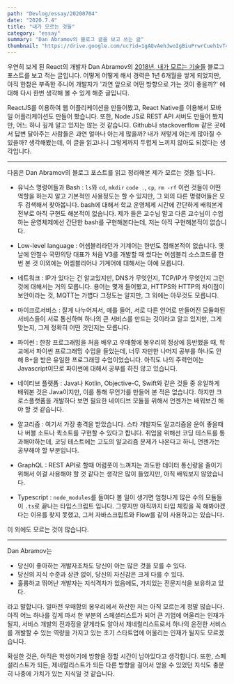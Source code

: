 ```yaml
---
path: "Devlog/essay/20200704"
date: "2020.7.4"
title: "내가 모르는 것들"
category: "essay"
summary: "Dan Abramov의 블로그 글을 보고 쓰는 글"
thumbnail: "https://drive.google.com/uc?id=1gAQvAehJwoIgBiuPrwrCueh1vT4YSuNB"
---
```


 우연히 보게 된 React의 개발자 Dan Abramov의 [2018년, 내가 모르는 기술들](https://overreacted.io/ko/things-i-dont-know-as-of-2018/) 블로그 포스트를 보고 적는 글입니다. 어떻게 어떻게 해서 경력은 1년 6개월을 쌓게 되었지만, 아직 한참은 부족한 주니어 개발자가 '과연 앞으로 어떤 방향으로 가는 것이 좋을까?' 에 대해 다시 한번 생각해 볼 수 있게 해준 글입니다. 

 ReactJS를 이용하여 웹 어플리케이션을 만들어봤고, React Native를 이용해서 모바일 어플리케이션도 만들어 봤습니다. 또한, Node JS로 REST API 서버도 만들어 봤지만, 어느 하나 깊게 알고 있지는 않는 것 같습니다. Github나 stackoverflow 같은 곳에서 답변 달아주는 사람들은 과연 얼마나 아는게 많을까? 내가 저렇게 아는게 많아질 수 있을까? 생각해봤는데, 이 글을 읽고나니 그렇게까지 두렵게 느끼지 않아도 되겠다는 생각입니다.

---
다음은 Dan Abramov의 블로그 포스트를 읽고 정리해본 제가 모르는 것들 입니다.

* 유닉스 명령어들과 Bash : `ls`와 `cd`, `mkdir` `code .`, `cp`, `rm -rf` 이런 것들이 어떤 역할을 하는지 알고 기본적인 사용정도는 할 수 있지만, 그 외의 다른 명령어들은 모두 검색해서 찾아봅니다. bash에 대해서 학교 운영체제 시간에 간단하게 배워본게 전부로 아직 구현도 해본적이 없습니다. 제가 들은 교수님 말고 다른 교수님이 수업하는 운영체제에선 간단한 bash를 구현해본다는데, 저는 아직 구현해본적이 없습니다.

* Low-level language : 어셈블리라던가 기계어는 한번도 접해본적이 없습니다. 옛날에 안철수 국민의당 대표가 처음 V3를 개발할 때 썼다는 어셈블리 소스코드를 한번 본 것 이외에는 어셈블리어나 기계어에 대해서는 아예 모릅니다.

* 네트워크 : IP가 있다는 건 알고있지만, DNS가 무엇인지, TCP/IP가 무엇인지 그런 것에 대해서는 거의 모릅니다. 용어는 몇개 들어봤고, HTTPS와 HTTP의 차이점이 보안이라는 것, MQTT는 가볍다 그정도는 알지만, 그 외에는 아무것도 모릅니다.

* 마이크로서비스 : 잘게 나누어져서, 예를 들어, 서로 다른 언어로 만들어진 모듈화된 서비스들이 서로 통신하며 하나의 큰 서비스를 만드는 것이라고 알고 있지만, 그게 맞는지, 그게 정확히 어떤 것인지는 모릅니다.

* 파이썬 : 한창 프로그래밍을 처음 배우고 우매함에 봉우리의 정상에 등반했을 때, 학교에서 파이썬 프로그래밍 수업을 들었는데, 너무 자만한 나머지 공부를 하나도 안해 B+을 받은 유일한 프로그래밍 수업이었습니다. 아직도 나의 주력언어는 Javascript이므로 파이썬에 대해서 공부를 하진 않고 있습니다.

* 네이티브 플랫폼 : Java나 Kotlin, Objective-C, Swift와 같은 것들 중 유일하게 배워본 것은 Java이지만, 이를 통해 무언가를 만들어 본 적은 없습니다. 하지만 크로스플랫폼을 개발하다 보면 필요한 네이티브 모듈을 위해서 언젠가는 배워보긴 해야 할 것 같습니다.

* 알고리즘 : 여기서 가장 충격을 받았습니다. 스타 개발자도 알고리즘을 운이 좋을때나 버블 소트나 퀵소트를 구현할 수 있다고 합니다. 취업을 위해선 코딩 테스트를 통과해야하는데, 코딩 테스트에는 고도의 알고리즘 문제가 나온다고 하니, 언젠가는 공부해야 할 부분입니다.

* GraphQL : REST API로 할때 어렴풋이 느껴지는 과도한 데이터 통신량을 줄이기 위해서 이걸 사용해야 할 것 같다는 생각은 많이 들었지만, 아직 배워보지 않았습니다.

* Typescript : `node_modules`를 들여다 볼 일이 생기면 엄청나게 많은 수의 모듈들이 `.ts`로 끝나는 타입스크립트 입니다. 그렇지만 아직까지 타입 체킹을 꼭 해봐야겠다는 이유를 찾지 못했고, 그저 자바스크립트와 Flow를 같이 사용하고는 있습니다.

 이 외에도 모르는 것이 많습니다.

---
 Dan Abramov는 

- 당신이 좋아하는 개발자조차도 당신이 아는 많은 것을 모를 수 있다.
- 당신의 지식 수준과 상관 없이, 당신의 자신감은 크게 다를 수 있다.
- 훌륭하고 뛰어난 개발자는 지식격차가 있음에도, 가치있는 전문지식을 보유하고 있다.

라고 말합니다. 얼마전 우매함의 봉우리에서 하산한 저는 아직 모르는게 정말 많습니다. 아직 어느 하나를 깊게 파서 한 부분의 스페셜리스트가 되어 큰 기업에 어울리는 인재가 될지, 서비스 개발의 전과정을 얕게라도 알아서 제네럴리스트로서 하나의 온전한 서비스를 개발할 수 있는 역량을 가지고 있는 초기 스타트업에 어울리는 인재가 될지도 모르겠습니다.

 확실한 것은, 아직은 학생이기에 방향을 정할 시간이 남아있다고 생각합니다. 또한, 스페셜리스트가 되든, 제네럴리스트가 되든 다른 방향을 걸어서 얻을 수 있었던 지식도 충분히 나중에 가치가 있는 지식일 것 같습니다.